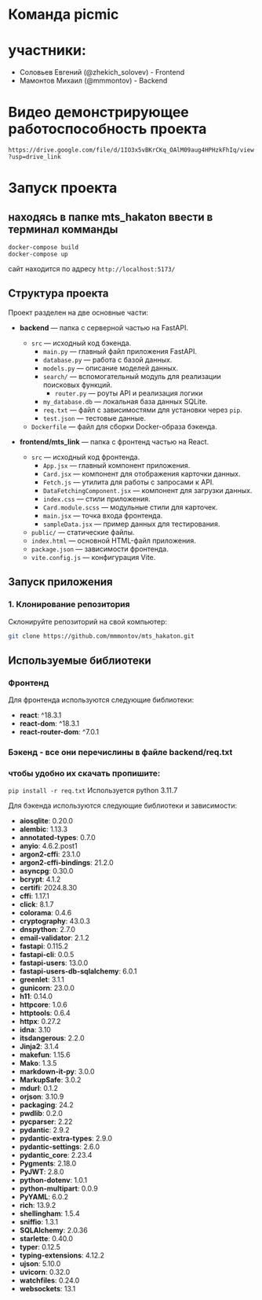 # Команда picmic 

# участники:
- Соловьев Евгений (@zhekich_solovev) - Frontend
- Мамонтов Михаил (@mmmontov) - Backend

# Видео демонстрирующее работоспособность проекта
```https://drive.google.com/file/d/1IO3x5vBKrCKq_OAlM09aug4HPHzkFhIq/view?usp=drive_link```

# Запуск проекта
## находясь в папке mts_hakaton ввести в терминал комманды
```
docker-compose build
docker-compose up
```

сайт находится по адресу ```http://localhost:5173/```

## Структура проекта

Проект разделен на две основные части:

- **backend** — папка с серверной частью на FastAPI.
  - `src` — исходный код бэкенда.
    - `main.py` — главный файл приложения FastAPI.
    - `database.py` — работа с базой данных.
    - `models.py` — описание моделей данных.
    - `search/` — вспомогательный модуль для реализации поисковых функций.
      - `router.py` — роуты API и реализация логики
    - `my_database.db` — локальная база данных SQLite.
    - `req.txt` — файл с зависимостями для установки через `pip`.
    - `test.json` — тестовые данные.
  - `Dockerfile` — файл для сборки Docker-образа бэкенда.

- **frontend/mts_link** — папка с фронтенд частью на React.
  - `src` — исходный код фронтенда.
    - `App.jsx` — главный компонент приложения.
    - `Card.jsx` — компонент для отображения карточки данных.
    - `Fetch.js` — утилита для работы с запросами к API.
    - `DataFetchingComponent.jsx` — компонент для загрузки данных.
    - `index.css` — стили приложения.
    - `Card.module.scss` — модульные стили для карточек.
    - `main.jsx` — точка входа фронтенда.
    - `sampleData.jsx` — пример данных для тестирования.
  - `public/` — статические файлы.
  - `index.html` — основной HTML-файл приложения.
  - `package.json` — зависимости фронтенда.
  - `vite.config.js` — конфигурация Vite.

## Запуск приложения

### 1. Клонирование репозитория
Склонируйте репозиторий на свой компьютер:
```bash
git clone https://github.com/mmmontov/mts_hakaton.git
```
## Используемые библиотеки

### Фронтенд
Для фронтенда используются следующие библиотеки:
- **react**: ^18.3.1
- **react-dom**: ^18.3.1
- **react-router-dom**: ^7.0.1

### Бэкенд - все они перечислины в файле backend/req.txt 
### чтобы удобно их скачать пропишите:
```pip install -r req.txt```
Используется python 3.11.7

Для бэкенда используются следующие библиотеки и зависимости:
- **aiosqlite**: 0.20.0
- **alembic**: 1.13.3
- **annotated-types**: 0.7.0
- **anyio**: 4.6.2.post1
- **argon2-cffi**: 23.1.0
- **argon2-cffi-bindings**: 21.2.0
- **asyncpg**: 0.30.0
- **bcrypt**: 4.1.2
- **certifi**: 2024.8.30
- **cffi**: 1.17.1
- **click**: 8.1.7
- **colorama**: 0.4.6
- **cryptography**: 43.0.3
- **dnspython**: 2.7.0
- **email-validator**: 2.1.2
- **fastapi**: 0.115.2
- **fastapi-cli**: 0.0.5
- **fastapi-users**: 13.0.0
- **fastapi-users-db-sqlalchemy**: 6.0.1
- **greenlet**: 3.1.1
- **gunicorn**: 23.0.0
- **h11**: 0.14.0
- **httpcore**: 1.0.6
- **httptools**: 0.6.4
- **httpx**: 0.27.2
- **idna**: 3.10
- **itsdangerous**: 2.2.0
- **Jinja2**: 3.1.4
- **makefun**: 1.15.6
- **Mako**: 1.3.5
- **markdown-it-py**: 3.0.0
- **MarkupSafe**: 3.0.2
- **mdurl**: 0.1.2
- **orjson**: 3.10.9
- **packaging**: 24.2
- **pwdlib**: 0.2.0
- **pycparser**: 2.22
- **pydantic**: 2.9.2
- **pydantic-extra-types**: 2.9.0
- **pydantic-settings**: 2.6.0
- **pydantic_core**: 2.23.4
- **Pygments**: 2.18.0
- **PyJWT**: 2.8.0
- **python-dotenv**: 1.0.1
- **python-multipart**: 0.0.9
- **PyYAML**: 6.0.2
- **rich**: 13.9.2
- **shellingham**: 1.5.4
- **sniffio**: 1.3.1
- **SQLAlchemy**: 2.0.36
- **starlette**: 0.40.0
- **typer**: 0.12.5
- **typing-extensions**: 4.12.2
- **ujson**: 5.10.0
- **uvicorn**: 0.32.0
- **watchfiles**: 0.24.0
- **websockets**: 13.1
